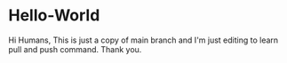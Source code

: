 # Hello-World
Hi Humans,
This is just a copy of main branch and I'm just editing to learn pull and push command.
Thank you.
